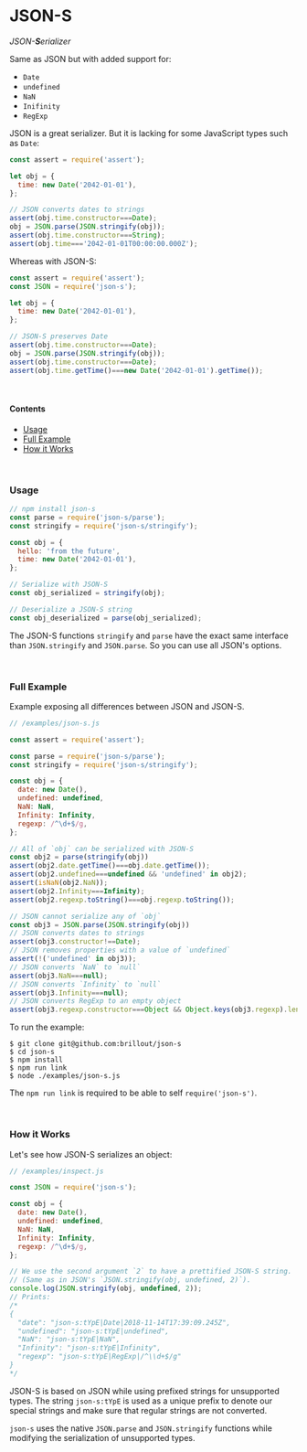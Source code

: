 <!---






    WARNING, READ THIS.
    This is a computed file. Do not edit.
    Edit `/readme.template.md` instead.












    WARNING, READ THIS.
    This is a computed file. Do not edit.
    Edit `/readme.template.md` instead.












    WARNING, READ THIS.
    This is a computed file. Do not edit.
    Edit `/readme.template.md` instead.












    WARNING, READ THIS.
    This is a computed file. Do not edit.
    Edit `/readme.template.md` instead.












    WARNING, READ THIS.
    This is a computed file. Do not edit.
    Edit `/readme.template.md` instead.






-->
# JSON-S

<i>JSON-<b>S</b>erializer</i>

Same as JSON but with added support for:
 - `Date`
 - `undefined`
 - `NaN`
 - `Inifinity`
 - `RegExp`

JSON is a great serializer.
But it is lacking for some JavaScript types such as `Date`:

~~~js
const assert = require('assert');

let obj = {
  time: new Date('2042-01-01'),
};

// JSON converts dates to strings
assert(obj.time.constructor===Date);
obj = JSON.parse(JSON.stringify(obj));
assert(obj.time.constructor===String);
assert(obj.time==='2042-01-01T00:00:00.000Z');
~~~

Whereas with JSON-S:

~~~js
const assert = require('assert');
const JSON = require('json-s');

let obj = {
  time: new Date('2042-01-01'),
};

// JSON-S preserves Date
assert(obj.time.constructor===Date);
obj = JSON.parse(JSON.stringify(obj));
assert(obj.time.constructor===Date);
assert(obj.time.getTime()===new Date('2042-01-01').getTime());
~~~

<br/>

#### Contents

 - [Usage](#usage)
 - [Full Example](#full-example)
 - [How it Works](#how-it-works)


<br/>

### Usage

~~~js
// npm install json-s
const parse = require('json-s/parse');
const stringify = require('json-s/stringify');

const obj = {
  hello: 'from the future',
  time: new Date('2042-01-01'),
};

// Serialize with JSON-S
const obj_serialized = stringify(obj);

// Deserialize a JSON-S string
const obj_deserialized = parse(obj_serialized);
~~~

The JSON-S functions `stringify` and `parse` have the exact same interface than `JSON.stringify` and `JSON.parse`.
So you can use all JSON's options.

<br/>

### Full Example

Example exposing all differences between JSON and JSON-S.

~~~js
// /examples/json-s.js

const assert = require('assert');

const parse = require('json-s/parse');
const stringify = require('json-s/stringify');

const obj = {
  date: new Date(),
  undefined: undefined,
  NaN: NaN,
  Infinity: Infinity,
  regexp: /^\d+$/g,
};

// All of `obj` can be serialized with JSON-S
const obj2 = parse(stringify(obj))
assert(obj2.date.getTime()===obj.date.getTime());
assert(obj2.undefined===undefined && 'undefined' in obj2);
assert(isNaN(obj2.NaN));
assert(obj2.Infinity===Infinity);
assert(obj2.regexp.toString()===obj.regexp.toString());

// JSON cannot serialize any of `obj`
const obj3 = JSON.parse(JSON.stringify(obj))
// JSON converts dates to strings
assert(obj3.constructor!==Date);
// JSON removes properties with a value of `undefined`
assert(!('undefined' in obj3));
// JSON converts `NaN` to `null`
assert(obj3.NaN===null);
// JSON converts `Infinity` to `null`
assert(obj3.Infinity===null);
// JSON converts RegExp to an empty object
assert(obj3.regexp.constructor===Object && Object.keys(obj3.regexp).length===0);
~~~

To run the example:

~~~shell
$ git clone git@github.com:brillout/json-s
$ cd json-s
$ npm install
$ npm run link
$ node ./examples/json-s.js
~~~

The `npm run link` is required to be able to self `require('json-s')`.

<br/>

### How it Works

Let's see how JSON-S serializes an object:

~~~js
// /examples/inspect.js

const JSON = require('json-s');

const obj = {
  date: new Date(),
  undefined: undefined,
  NaN: NaN,
  Infinity: Infinity,
  regexp: /^\d+$/g,
};

// We use the second argument `2` to have a prettified JSON-S string.
// (Same as in JSON's `JSON.stringify(obj, undefined, 2)`).
console.log(JSON.stringify(obj, undefined, 2));
// Prints:
/*
{
  "date": "json-s:tYpE|Date|2018-11-14T17:39:09.245Z",
  "undefined": "json-s:tYpE|undefined",
  "NaN": "json-s:tYpE|NaN",
  "Infinity": "json-s:tYpE|Infinity",
  "regexp": "json-s:tYpE|RegExp|/^\\d+$/g"
}
*/
~~~

JSON-S is based on JSON while using prefixed strings for unsupported types.
The string `json-s:tYpE` is used as a unique prefix to denote our special strings and make sure that regular strings are not converted.

`json-s` uses the native `JSON.parse` and `JSON.stringify` functions while modifying the serialization of unsupported types.

<!---






    WARNING, READ THIS.
    This is a computed file. Do not edit.
    Edit `/readme.template.md` instead.












    WARNING, READ THIS.
    This is a computed file. Do not edit.
    Edit `/readme.template.md` instead.












    WARNING, READ THIS.
    This is a computed file. Do not edit.
    Edit `/readme.template.md` instead.












    WARNING, READ THIS.
    This is a computed file. Do not edit.
    Edit `/readme.template.md` instead.












    WARNING, READ THIS.
    This is a computed file. Do not edit.
    Edit `/readme.template.md` instead.






-->
